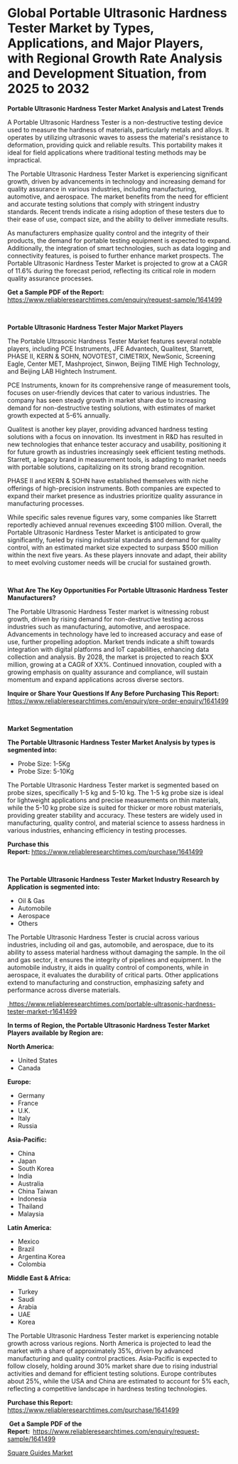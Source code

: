 <p><h1>Global Portable Ultrasonic Hardness Tester Market by Types, Applications, and Major Players, with Regional Growth Rate Analysis and Development Situation, from 2025 to 2032</h1></p><p><strong>Portable Ultrasonic Hardness Tester Market Analysis and Latest Trends</strong></p>
<p><p>A Portable Ultrasonic Hardness Tester is a non-destructive testing device used to measure the hardness of materials, particularly metals and alloys. It operates by utilizing ultrasonic waves to assess the material's resistance to deformation, providing quick and reliable results. This portability makes it ideal for field applications where traditional testing methods may be impractical.</p><p>The Portable Ultrasonic Hardness Tester Market is experiencing significant growth, driven by advancements in technology and increasing demand for quality assurance in various industries, including manufacturing, automotive, and aerospace. The market benefits from the need for efficient and accurate testing solutions that comply with stringent industry standards. Recent trends indicate a rising adoption of these testers due to their ease of use, compact size, and the ability to deliver immediate results.</p><p>As manufacturers emphasize quality control and the integrity of their products, the demand for portable testing equipment is expected to expand. Additionally, the integration of smart technologies, such as data logging and connectivity features, is poised to further enhance market prospects. The Portable Ultrasonic Hardness Tester Market is projected to grow at a CAGR of 11.6% during the forecast period, reflecting its critical role in modern quality assurance processes.</p></p>
<p><strong>Get a Sample PDF of the Report:&nbsp;</strong> <a href="https://www.reliableresearchtimes.com/enquiry/request-sample/1641499?utm_campaign=2331&utm_medium=2&utm_source=Github&utm_content=ia&utm_term=22022025&utm_id=portable-ultrasonic-hardness-tester">https://www.reliableresearchtimes.com/enquiry/request-sample/1641499</a></p>
<p>&nbsp;</p>
<p><strong>Portable Ultrasonic Hardness Tester Major Market Players</strong></p>
<p><p>The Portable Ultrasonic Hardness Tester Market features several notable players, including PCE Instruments, JFE Advantech, Qualitest, Starrett, PHASE II, KERN & SOHN, NOVOTEST, CIMETRIX, NewSonic, Screening Eagle, Center MET, Mashproject, Sinwon, Beijing TIME High Technology, and Beijing LAB Hightech Instrument.</p><p>PCE Instruments, known for its comprehensive range of measurement tools, focuses on user-friendly devices that cater to various industries. The company has seen steady growth in market share due to increasing demand for non-destructive testing solutions, with estimates of market growth expected at 5-6% annually.</p><p>Qualitest is another key player, providing advanced hardness testing solutions with a focus on innovation. Its investment in R&D has resulted in new technologies that enhance tester accuracy and usability, positioning it for future growth as industries increasingly seek efficient testing methods. Starrett, a legacy brand in measurement tools, is adapting to market needs with portable solutions, capitalizing on its strong brand recognition.</p><p>PHASE II and KERN & SOHN have established themselves with niche offerings of high-precision instruments. Both companies are expected to expand their market presence as industries prioritize quality assurance in manufacturing processes.</p><p>While specific sales revenue figures vary, some companies like Starrett reportedly achieved annual revenues exceeding $100 million. Overall, the Portable Ultrasonic Hardness Tester Market is anticipated to grow significantly, fueled by rising industrial standards and demand for quality control, with an estimated market size expected to surpass $500 million within the next five years. As these players innovate and adapt, their ability to meet evolving customer needs will be crucial for sustained growth.</p></p>
<p>&nbsp;</p>
<p><strong>What Are The Key Opportunities For Portable Ultrasonic Hardness Tester Manufacturers?</strong></p>
<p><p>The Portable Ultrasonic Hardness Tester market is witnessing robust growth, driven by rising demand for non-destructive testing across industries such as manufacturing, automotive, and aerospace. Advancements in technology have led to increased accuracy and ease of use, further propelling adoption. Market trends indicate a shift towards integration with digital platforms and IoT capabilities, enhancing data collection and analysis. By 2028, the market is projected to reach $XX million, growing at a CAGR of XX%. Continued innovation, coupled with a growing emphasis on quality assurance and compliance, will sustain momentum and expand applications across diverse sectors.</p></p>
<p><strong>Inquire or Share Your Questions If Any Before Purchasing This Report:</strong> <a href="https://www.reliableresearchtimes.com/enquiry/pre-order-enquiry/1641499?utm_campaign=2331&utm_medium=2&utm_source=Github&utm_content=ia&utm_term=22022025&utm_id=portable-ultrasonic-hardness-tester">https://www.reliableresearchtimes.com/enquiry/pre-order-enquiry/1641499</a></p>
<p>&nbsp;</p>
<p><strong>Market Segmentation</strong></p>
<p><strong>The Portable Ultrasonic Hardness Tester Market Analysis by types is segmented into:</strong></p>
<p><ul><li>Probe Size: 1-5Kg</li><li>Probe Size: 5-10Kg</li></ul></p>
<p><p>The Portable Ultrasonic Hardness Tester market is segmented based on probe sizes, specifically 1-5 kg and 5-10 kg. The 1-5 kg probe size is ideal for lightweight applications and precise measurements on thin materials, while the 5-10 kg probe size is suited for thicker or more robust materials, providing greater stability and accuracy. These testers are widely used in manufacturing, quality control, and material science to assess hardness in various industries, enhancing efficiency in testing processes.</p></p>
<p><strong>Purchase this Report:&nbsp;</strong><a href="https://www.reliableresearchtimes.com/purchase/1641499?utm_campaign=2331&utm_medium=2&utm_source=Github&utm_content=ia&utm_term=22022025&utm_id=portable-ultrasonic-hardness-tester">https://www.reliableresearchtimes.com/purchase/1641499</a></p>
<p>&nbsp;</p>
<p><strong>The Portable Ultrasonic Hardness Tester Market Industry Research by Application is segmented into:</strong></p>
<p><ul><li>Oil & Gas</li><li>Automobile</li><li>Aerospace</li><li>Others</li></ul></p>
<p><p>The Portable Ultrasonic Hardness Tester is crucial across various industries, including oil and gas, automobile, and aerospace, due to its ability to assess material hardness without damaging the sample. In the oil and gas sector, it ensures the integrity of pipelines and equipment. In the automobile industry, it aids in quality control of components, while in aerospace, it evaluates the durability of critical parts. Other applications extend to manufacturing and construction, emphasizing safety and performance across diverse materials.</p></p>
<p><a href="https://www.reliableresearchtimes.com/portable-ultrasonic-hardness-tester-market-r1641499?utm_campaign=2331&utm_medium=2&utm_source=Github&utm_content=ia&utm_term=22022025&utm_id=portable-ultrasonic-hardness-tester">&nbsp;https://www.reliableresearchtimes.com/portable-ultrasonic-hardness-tester-market-r1641499</a></p>
<p><strong>In terms of Region, the Portable Ultrasonic Hardness Tester Market Players available by Region are:</strong></p>
<p>
    <p> <strong> North America: </strong>
        <ul>
            <li>United States</li>
            <li>Canada</li>
        </ul>
        </p> 
    <p> <strong> Europe: </strong>
        <ul>
            <li>Germany</li>
            <li>France</li>
            <li>U.K.</li>
            <li>Italy</li>
            <li>Russia</li>
        </ul>
        </p> 
    <p> <strong> Asia-Pacific: </strong>
        <ul>
            <li>China</li>
            <li>Japan</li>
            <li>South Korea</li>
            <li>India</li>
            <li>Australia</li>
            <li>China Taiwan</li>
            <li>Indonesia</li>
            <li>Thailand</li>
            <li>Malaysia</li>
        </ul>
        </p> 
    <p> <strong> Latin America: </strong>
        <ul>
            <li>Mexico</li>
            <li>Brazil</li>
            <li>Argentina Korea</li>
            <li>Colombia</li>
        </ul>
        </p> 
    <p> <strong> Middle East & Africa: </strong>
        <ul>
            <li>Turkey</li>
            <li>Saudi</li>
            <li>Arabia</li>
            <li>UAE</li>
            <li>Korea</li>
        </ul>
    </p>
    </p>
<p><p>The Portable Ultrasonic Hardness Tester market is experiencing notable growth across various regions. North America is projected to lead the market with a share of approximately 35%, driven by advanced manufacturing and quality control practices. Asia-Pacific is expected to follow closely, holding around 30% market share due to rising industrial activities and demand for efficient testing solutions. Europe contributes about 25%, while the USA and China are estimated to account for 5% each, reflecting a competitive landscape in hardness testing technologies.</p></p>
<p><strong>Purchase this Report: </strong><a href="https://www.reliableresearchtimes.com/purchase/1641499?utm_campaign=2331&utm_medium=2&utm_source=Github&utm_content=ia&utm_term=22022025&utm_id=portable-ultrasonic-hardness-tester">https://www.reliableresearchtimes.com/purchase/1641499</a></p>
<p>&nbsp;<strong>Get a Sample PDF of the Report:&nbsp;&nbsp;</strong><a href="https://www.reliableresearchtimes.com/enquiry/request-sample/1641499?utm_campaign=2331&utm_medium=2&utm_source=Github&utm_content=ia&utm_term=22022025&utm_id=portable-ultrasonic-hardness-tester">https://www.reliableresearchtimes.com/enquiry/request-sample/1641499</a></p>
<p><strong></strong></p>
<p><p><a href="https://github.com/domoniqueluoma76/Market-Research-Report-List-1/blob/main/square-guides-market.md?utm_campaign=2331&utm_medium=2&utm_source=Github&utm_content=ia&utm_term=22022025&utm_id=portable-ultrasonic-hardness-tester">Square Guides Market</a></p></p>